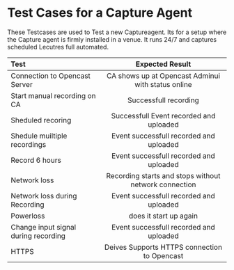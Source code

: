 Test Cases for a Capture Agent
==============================

These Testcases are used to Test a new Captureagent.
Its for a setup where the Capture agent is firmly installed in a venue.
It runs 24/7 and captures scheduled Lecutres full automated.

|Test      | Expected Result |
| :---     |    :----:       |
|Connection to Opencast Server| CA shows up at Opencast Adminui with status online|
|Start manual recording on CA| Successfull recording|
|Sheduled recoring| Successfull Event recorded and uploaded|
|Shedule muiltiple recordings| Event successfull recorded and uploaded|
|Record 6 hours| Event successfull recorded and uploaded|
|Network loss| Recording starts and stops without network connection|
|Network loss during Recording| Event successfull recorded and uploaded|
|Powerloss| does it start up again|
|Change input signal during recording| Event successfull recorded and uploaded|
|HTTPS| Deives Supports HTTPS connection to Opencast|
